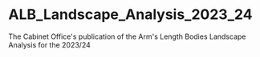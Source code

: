 # ALB_Landscape_Analysis_2023_24
The Cabinet Office's publication of the Arm's Length Bodies Landscape Analysis for the 2023/24

